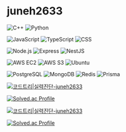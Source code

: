 # juneh2633

![C++](https://img.shields.io/badge/C++-00599C.svg?&style=for-the-badge&logo=c%2B%2B&logoColor=white)
![Python](https://img.shields.io/badge/Python-3776AB.svg?&style=for-the-badge&logo=Python&logoColor=white)

![JavaScript](https://img.shields.io/badge/JavaScript-F7DF1E.svg?&style=for-the-badge&logo=JavaScript&logoColor=white)
![TypeScript](https://img.shields.io/badge/TypeScript-3178C6.svg?&style=for-the-badge&logo=TypeScript&logoColor=white)
![CSS](https://img.shields.io/badge/CSS-1572B6.svg?&style=for-the-badge&logo=CSS3&logoColor=white)

![Node.js](https://img.shields.io/badge/Node.js-339933.svg?&style=for-the-badge&logo=Node.js&logoColor=white)
![Express](https://img.shields.io/badge/Express-000000.svg?&style=for-the-badge&logo=Express&logoColor=white)
![NestJS](https://img.shields.io/badge/NestJS-E0234E.svg?&style=for-the-badge&logo=nestjs&logoColor=white)

![AWS EC2](https://img.shields.io/badge/AWS_EC2-FF9900.svg?&style=for-the-badge&logo=Amazon-AWS&logoColor=white)
![AWS S3](https://img.shields.io/badge/AWS_S3-569A31.svg?&style=for-the-badge&logo=Amazon-S3&logoColor=white)
![Ubuntu](https://img.shields.io/badge/Ubuntu-E95420.svg?&style=for-the-badge&logo=Ubuntu&logoColor=white)

![PostgreSQL](https://img.shields.io/badge/PostgreSQL-4169E1.svg?&style=for-the-badge&logo=PostgreSQL&logoColor=white)
![MongoDB](https://img.shields.io/badge/MongoDB-47A248.svg?&style=for-the-badge&logo=MongoDB&logoColor=white)
![Redis](https://img.shields.io/badge/Redis-DC382D.svg?&style=for-the-badge&logo=Redis&logoColor=white)
![Prisma](https://img.shields.io/badge/Prisma-2D3748.svg?&style=for-the-badge&logo=prisma&logoColor=white)

[![코드트리|실력진단-juneh2633](https://banner.codetree.ai/v1/banner/juneh2633)](https://www.codetree.ai/profiles/juneh2633)

[![Solved.ac Profile](http://mazassumnida.wtf/api/v2/generate_badge?boj=juneh0324)](https://solved.ac/juneh0324/)



[![코드트리|실력진단-juneh2633](https://banner.codetree.ai/v1/banner/juneh2633)](https://www.codetree.ai/profiles/juneh2633)

[![Solved.ac Profile](http://mazassumnida.wtf/api/v2/generate_badge?boj=juneh0324)](https://solved.ac/juneh0324/)

<!--
**juneh2633/juneh2633** is a ✨ _special_ ✨ repository because its `README.md` (this file) appears on your GitHub profile.

Here are some ideas to get you started:

- 🔭 I’m currently working on ...
- 🌱 I’m currently learning ...
- 👯 I’m looking to collaborate on ...
- 🤔 I’m looking for help with ...
- 💬 Ask me about ...
- 📫 How to reach me: ...
- 😄 Pronouns: ...
- ⚡ Fun fact: ...
-->
